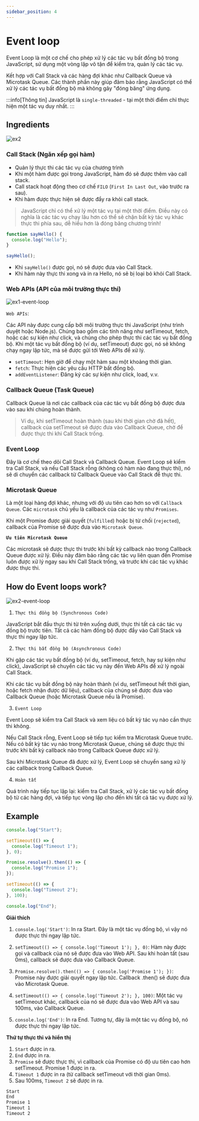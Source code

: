 ```yaml
---
sidebar_position: 4
---
```


# Event loop

Event Loop là một cơ chế cho phép xử lý các tác vụ bất đồng bộ trong JavaScript, sử dụng một vòng lặp vô tận để kiểm tra, quản lý các tác vụ.

Kết hợp với Call Stack và các hàng đợi khác như Callback Queue và Microtask Queue. Các thành phần này giúp đảm bảo rằng JavaScript có thể xử lý các tác vụ bất đồng bộ mà không gây "đóng băng" ứng dụng.

:::info[Thông tin]
JavaScript là `single-threaded` - tại một thời điểm chỉ thực hiện một tác vụ duy nhất.
:::

## Ingredients

![ex2](./../images/ex2.png)

### Call Stack (Ngăn xếp gọi hàm)

- Quản lý thực thi các tác vụ của chương trình
- Khi một hàm được gọi trong JavaScript, hàm đó sẽ được thêm vào call stack.
- Call stack hoạt động theo cơ chế `FILO` (`First In Last Out`, vào trước ra sau).
- Khi hàm được thực hiện sẽ được đẩy ra khỏi call stack.

> JavaScript chỉ có thể xử lý một tác vụ tại một thời điểm. Điều này có nghĩa là các tác vụ chạy lâu hơn có thể sẽ chặn bất kỳ tác vụ khác thực thi phía sau, dễ hiểu hơn là đóng băng chương trình!

```js
function sayHello() {
  console.log("Hello");
}

sayHello();
```

- Khi `sayHello()` được gọi, nó sẽ được đưa vào Call Stack.
- Khi hàm này thực thi xong và in ra Hello, nó sẽ bị loại bỏ khỏi Call Stack.

### Web APIs (API của môi trường thực thi)

![ex1-event-loop](./../images/ex1-envent-loop.webp)

`Web APIs`:

Các API này được cung cấp bởi môi trường thực thi JavaScript (như trình duyệt hoặc Node.js). Chúng bao gồm các tính năng như setTimeout, fetch, hoặc các sự kiện như click, và chúng cho phép thực thi các tác vụ bất đồng bộ. Khi một tác vụ bất đồng bộ (ví dụ, setTimeout) được gọi, nó sẽ không chạy ngay lập tức, mà sẽ được gửi tới Web APIs để xử lý.

- `setTimeout`: Hẹn giờ để chạy một hàm sau một khoảng thời gian.
- `fetch`: Thực hiện các yêu cầu HTTP bất đồng bộ.
- `addEventListener`: Đăng ký các sự kiện như click, load, v.v.

### Callback Queue (Task Queue)

Callback Queue là nơi các callback của các tác vụ bất đồng bộ được đưa vào sau khi chúng hoàn thành.

> Ví dụ, khi setTimeout hoàn thành (sau khi thời gian chờ đã hết), callback của setTimeout sẽ được đưa vào Callback Queue, chờ để được thực thi khi Call Stack trống.

### Event Loop

Đây là cơ chế theo dõi Call Stack và Callback Queue. Event Loop sẽ kiểm tra Call Stack, và nếu Call Stack rỗng (không có hàm nào đang thực thi), nó sẽ di chuyển các callback từ Callback Queue vào Call Stack để thực thi.

### Microtask Queue

Là một loại hàng đợi khác, nhưng với độ ưu tiên cao hơn so với `Callback Queue`. Các `microtask` chủ yếu là callback của các tác vụ như `Promises`.

Khi một Promise được giải quyết (`fulfilled`) hoặc bị từ chối (`rejected`), callback của Promise sẽ được đưa vào `Microtask Queue`.

**`Ưu tiên Microtask Queue`**

Các microtask sẽ được thực thi trước khi bất kỳ callback nào trong Callback Queue được xử lý. Điều này đảm bảo rằng các tác vụ liên quan đến Promise luôn được xử lý ngay sau khi Call Stack trống, và trước khi các tác vụ khác được thực thi.

## How do Event loops work?

![ex2-event-loop](./../images/ex2-envent-loop.webp)

1. `Thực thi đồng bộ (Synchronous Code)`

JavaScript bắt đầu thực thi từ trên xuống dưới, thực thi tất cả các tác vụ đồng bộ trước tiên. Tất cả các hàm đồng bộ được đẩy vào Call Stack và thực thi ngay lập tức.

2. `Thực thi bất đồng bộ (Asynchronous Code)`

Khi gặp các tác vụ bất đồng bộ (ví dụ, setTimeout, fetch, hay sự kiện như click), JavaScript sẽ chuyển các tác vụ này đến Web APIs để xử lý ngoài Call Stack.

Khi các tác vụ bất đồng bộ này hoàn thành (ví dụ, setTimeout hết thời gian, hoặc fetch nhận được dữ liệu), callback của chúng sẽ được đưa vào Callback Queue (hoặc Microtask Queue nếu là Promise).

3. `Event Loop`

Event Loop sẽ kiểm tra Call Stack và xem liệu có bất kỳ tác vụ nào cần thực thi không.

Nếu Call Stack rỗng, Event Loop sẽ tiếp tục kiểm tra Microtask Queue trước. Nếu có bất kỳ tác vụ nào trong Microtask Queue, chúng sẽ được thực thi trước khi bất kỳ callback nào trong Callback Queue được xử lý.

Sau khi Microtask Queue đã được xử lý, Event Loop sẽ chuyển sang xử lý các callback trong Callback Queue.

4. `Hoàn tất`

Quá trình này tiếp tục lặp lại: kiểm tra Call Stack, xử lý các tác vụ bất đồng bộ từ các hàng đợi, và tiếp tục vòng lặp cho đến khi tất cả tác vụ được xử lý.

## Example

```js
console.log("Start");

setTimeout(() => {
  console.log("Timeout 1");
}, 0);

Promise.resolve().then(() => {
  console.log("Promise 1");
});

setTimeout(() => {
  console.log("Timeout 2");
}, 100);

console.log("End");
```

**Giải thích**

1. `console.log('Start')`: In ra Start. Đây là một tác vụ đồng bộ, vì vậy nó được thực thi ngay lập tức.

2. `setTimeout(() => { console.log('Timeout 1'); }, 0)`: Hàm này được gọi và callback của nó sẽ được đưa vào Web API. Sau khi hoàn tất (sau 0ms), callback sẽ được đưa vào Callback Queue.

3. `Promise.resolve().then(() => { console.log('Promise 1'); })`: Promise này được giải quyết ngay lập tức. Callback .then() sẽ được đưa vào Microtask Queue.

4. `setTimeout(() => { console.log('Timeout 2'); }, 100)`: Một tác vụ setTimeout khác, callback của nó sẽ được đưa vào Web API và sau 100ms, vào Callback Queue.

5. `console.log('End')`: In ra End. Tương tự, đây là một tác vụ đồng bộ, nó được thực thi ngay lập tức.

**Thứ tự thực thi và hiển thị**

1. `Start` được in ra.
2. `End` được in ra.
3. `Promise` sẽ được thực thi, vì callback của Promise có độ ưu tiên cao hơn setTimeout. Promise 1 được in ra.
4. `Timeout 1` được in ra (từ callback setTimeout với thời gian 0ms).
5. Sau 100ms, `Timeout 2` sẽ được in ra.

```bash
Start
End
Promise 1
Timeout 1
Timeout 2
```

